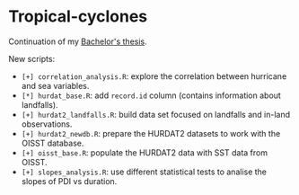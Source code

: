 # Tropical-cyclones
Continuation of my [Bachelor's thesis](https://github.com/aldomann/tropical-cyclones). 

New scripts: 
 - `[+] correlation_analysis.R`: explore the correlation between hurricane and sea variables.
 - `[*] hurdat_base.R`: add `record.id` column (contains information about landfalls).
 - `[+] hurdat2_landfalls.R`: build data set focused on landfalls and in-land observations.
 - `[+] hurdat2_newdb.R`: prepare the HURDAT2 datasets to work with the OISST database.
 - `[+] oisst_base.R`: populate the HURDAT2 data with SST data from OISST.
 - `[+] slopes_analysis.R`: use different statistical tests to analise the slopes of PDI vs duration.
